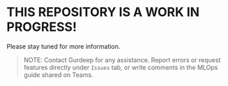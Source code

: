 # **THIS REPOSITORY IS A WORK IN PROGRESS!**
Please stay tuned for more information.

>NOTE: Contact Gurdeep for any assistance. Report errors or request features directly under `Issues` tab, or write comments in the MLOps guide shared on Teams.
